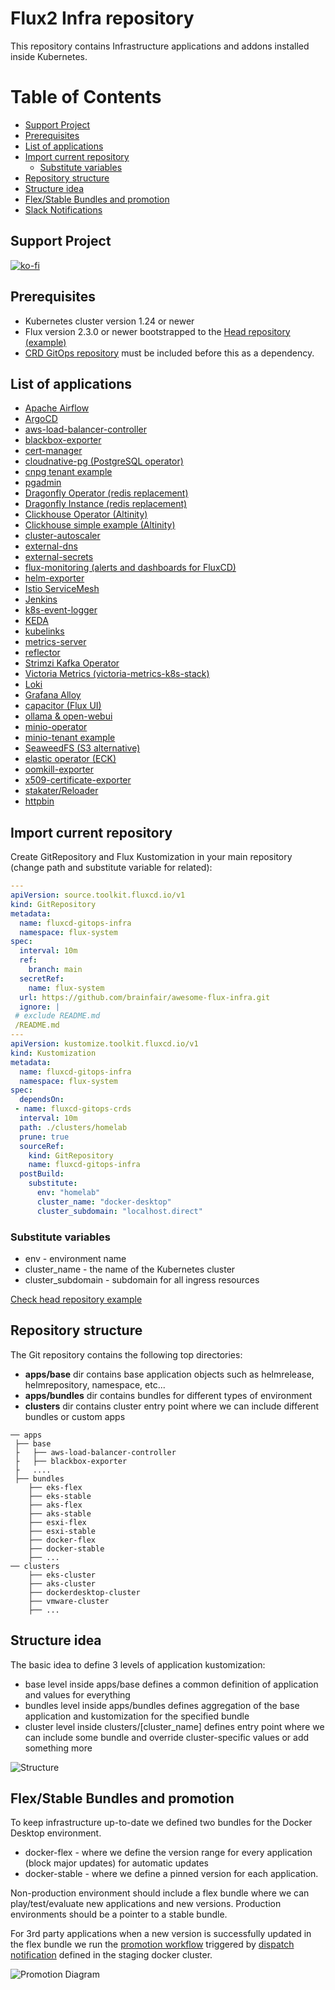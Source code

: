 # Flux2 Infra repository

This repository contains Infrastructure applications and addons installed inside Kubernetes.

# Table of Contents

- [Support Project](#support-project)
- [Prerequisites](#prerequisites)
- [List of applications](#list-of-applications)
- [Import current repository](#import-current-repository)
  - [Substitute variables](#substitute-variables)
- [Repository structure](#repository-structure)
- [Structure idea](#structure-idea)
- [Flex/Stable Bundles and promotion](#flexstable-bundles-and-promotion)
- [Slack Notifications](#slack-notifications)

## Support Project
[![ko-fi](https://ko-fi.com/img/githubbutton_sm.svg)](https://ko-fi.com/N4N011QV6F)

## Prerequisites

- Kubernetes cluster version 1.24 or newer
- Flux version 2.3.0 or newer bootstrapped to the [Head repository (example)](https://github.com/brainfair/awesome-flux-head)
- [CRD GitOps repository](https://github.com/brainfair/awesome-flux-crds) must be included before this as a dependency.

## List of applications
- [Apache Airflow](https://github.com/brainfair/awesome-flux-infra/tree/main/apps/base/airflow)
- [ArgoCD](https://github.com/brainfair/awesome-flux-infra/tree/main/apps/base/argocd)
- [aws-load-balancer-controller](https://github.com/brainfair/awesome-flux-infra/tree/main/apps/base/aws-load-balancer-controller)
- [blackbox-exporter](https://github.com/brainfair/awesome-flux-infra/tree/main/apps/base/blackbox-exporter)
- [cert-manager](https://github.com/brainfair/awesome-flux-infra/tree/main/apps/base/cert-manager)
- [cloudnative-pg (PostgreSQL operator)](https://github.com/brainfair/awesome-flux-infra/tree/main/apps/base/cloudnative-pg)
- [cnpg tenant example](https://github.com/brainfair/awesome-flux-infra/tree/main/clusters/homelab/pg-airflow)
- [pgadmin](https://github.com/brainfair/awesome-flux-infra/tree/main/apps/base/pgadmin)
- [Dragonfly Operator (redis replacement)](https://github.com/brainfair/awesome-flux-infra/tree/main/apps/base/dragonfly-operator)
- [Dragonfly Instance (redis replacement)](https://github.com/brainfair/awesome-flux-infra/tree/main/clusters/homelab/redis)
- [Clickhouse Operator (Altinity)](https://github.com/brainfair/awesome-flux-infra/tree/main/apps/base/clickhouse-operator)
- [Clickhouse simple example (Altinity)](https://github.com/brainfair/awesome-flux-infra/tree/main/clusters/homelab/clickhouse)
- [cluster-autoscaler](https://github.com/brainfair/awesome-flux-infra/tree/main/apps/base/cluster-autoscaler)
- [external-dns](https://github.com/brainfair/awesome-flux-infra/tree/main/apps/base/external-dns)
- [external-secrets](https://github.com/brainfair/awesome-flux-infra/tree/main/apps/base/external-secrets)
- [flux-monitoring (alerts and dashboards for FluxCD)](https://github.com/brainfair/awesome-flux-infra/tree/main/apps/base/flux-monitoring)
- [helm-exporter](https://github.com/brainfair/awesome-flux-infra/tree/main/apps/base/helm-exporter)
- [Istio ServiceMesh](https://github.com/brainfair/awesome-flux-infra/tree/main/apps/base/istio)
- [Jenkins](https://github.com/brainfair/awesome-flux-infra/tree/main/apps/base/jenkins-server)
- [k8s-event-logger](https://github.com/brainfair/awesome-flux-infra/tree/main/apps/base/k8s-event-logger)
- [KEDA](https://github.com/brainfair/awesome-flux-infra/tree/main/apps/base/keda)
- [kubelinks](https://github.com/brainfair/awesome-flux-infra/tree/main/apps/base/kubelinks)
- [metrics-server](https://github.com/brainfair/awesome-flux-infra/tree/main/apps/base/metrics-server)
- [reflector](https://github.com/brainfair/awesome-flux-infra/tree/main/apps/base/reflector)
- [Strimzi Kafka Operator](https://github.com/brainfair/awesome-flux-infra/tree/main/apps/base/strimzi)
- [Victoria Metrics (victoria-metrics-k8s-stack)](https://github.com/brainfair/awesome-flux-infra/tree/main/apps/base/victoria-metrics-k8s-stack)
- [Loki](https://github.com/brainfair/awesome-flux-infra/tree/main/apps/base/loki)
- [Grafana Alloy](https://github.com/brainfair/awesome-flux-infra/tree/main/apps/base/alloy)
- [capacitor (Flux UI)](https://github.com/brainfair/awesome-flux-infra/tree/main/apps/base/capacitor)
- [ollama & open-webui](https://github.com/brainfair/awesome-flux-infra/tree/main/apps/base/ollama)
- [minio-operator](https://github.com/brainfair/awesome-flux-infra/tree/main/apps/base/minio-operator)
- [minio-tenant example](https://github.com/brainfair/awesome-flux-infra/tree/main/clusters/homelab/minio-loki)
- [SeaweedFS (S3 alternative)](https://github.com/brainfair/awesome-flux-infra/tree/main/apps/base/seaweedfs)
- [elastic operator (ECK)](https://github.com/brainfair/awesome-flux-infra/tree/main/apps/base/eck-operator)
- [oomkill-exporter](https://github.com/brainfair/awesome-flux-infra/tree/main/apps/base/oomkill-exporter)
- [x509-certificate-exporter](https://github.com/brainfair/awesome-flux-infra/tree/main/apps/base/x509-certificate-exporter)
- [stakater/Reloader](https://github.com/brainfair/awesome-flux-infra/tree/main/apps/base/reloader)
- [httpbin](https://github.com/brainfair/awesome-flux-infra/tree/main/apps/base/httpbin)

## Import current repository

Create GitRepository and Flux Kustomization in your main repository (change path and substitute variable for related):

```yaml
---
apiVersion: source.toolkit.fluxcd.io/v1
kind: GitRepository
metadata:
  name: fluxcd-gitops-infra
  namespace: flux-system
spec:
  interval: 10m
  ref:
    branch: main
  secretRef:
    name: flux-system
  url: https://github.com/brainfair/awesome-flux-infra.git
  ignore: |
 # exclude README.md
 /README.md
---
apiVersion: kustomize.toolkit.fluxcd.io/v1
kind: Kustomization
metadata:
  name: fluxcd-gitops-infra
  namespace: flux-system
spec:
  dependsOn:
 - name: fluxcd-gitops-crds
  interval: 10m
  path: ./clusters/homelab
  prune: true
  sourceRef:
    kind: GitRepository
    name: fluxcd-gitops-infra
  postBuild:
    substitute:
      env: "homelab"
      cluster_name: "docker-desktop"
      cluster_subdomain: "localhost.direct"
```

### Substitute variables

* env - environment name
* cluster_name - the name of the Kubernetes cluster
* cluster_subdomain - subdomain for all ingress resources

[Check head repository example](https://github.com/brainfair/awesome-flux-head/blob/main/clusters/homelab/01-infra.yaml)

## Repository structure

The Git repository contains the following top directories:

- **apps/base** dir contains base application objects such as helmrelease, helmrepository, namespace, etc...
- **apps/bundles** dir contains bundles for different types of environment
- **clusters** dir contains cluster entry point where we can include different bundles or custom apps

```
── apps
 ├── base
 ├   ├── aws-load-balancer-controller
 ├   ├── blackbox-exporter
 ├   ....
 ├── bundles
    ├── eks-flex
    ├── eks-stable
    ├── aks-flex
    ├── aks-stable
    ├── esxi-flex
    ├── esxi-stable
    ├── docker-flex
    ├── docker-stable
    ├── ...
── clusters
    ├── eks-cluster
    ├── aks-cluster
    ├── dockerdesktop-cluster
    ├── vmware-cluster
    ├── ...
```

## Structure idea

The basic idea to define 3 levels of application kustomization:
* base level inside apps/base defines a common definition of application and values for everything
* bundles level inside apps/bundles defines aggregation of the base application and kustomization for the specified bundle
* cluster level inside clusters/[cluster_name] defines entry point where we can include some bundle and override cluster-specific values or add something more

![Structure](flex-stable.drawio.svg)

## Flex/Stable Bundles and promotion

To keep infrastructure up-to-date we defined two bundles for the Docker Desktop environment.
* docker-flex - where we define the version range for every application (block major updates) for automatic updates
* docker-stable - where we define a pinned version for each application.

Non-production environment should include a flex bundle where we can play/test/evaluate new applications and new versions.
Production environments should be a pointer to a stable bundle.

For 3rd party applications when a new version is successfully updated in the flex bundle we run the [promotion workflow](https://github.com/brainfair/awesome-flux-infra/blob/main/.github/workflows/promotion.yml) triggered by [dispatch notification](https://github.com/brainfair/awesome-flux-infra/blob/main/clusters/homelab/flux-promotion/gh-dispatch.yaml) defined in the staging docker cluster.

![Promotion Diagram](fluxcd-promote.drawio.svg)
